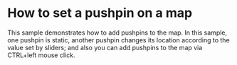 # How to set a pushpin on a map


<p>This sample demonstrates how to add pushpins to the map. In this sample, one pushpin is static, another pushpin changes its location according to the value set by sliders; and also you can add pushpins to the map via CTRL+left mouse click.</p><br />


<br/>


